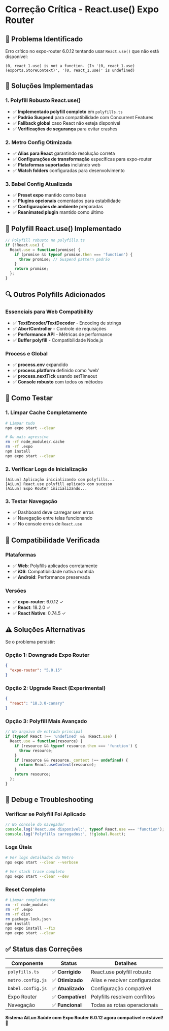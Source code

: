 # Correção Crítica - React.use() Expo Router

## 🚨 **Problema Identificado**

Erro crítico no expo-router 6.0.12 tentando usar `React.use()` que não está disponível:

```
(0, react_1.use) is not a function. (In '(0, react_1.use)(exports.StoreContext)', '(0, react_1.use)' is undefined)
```

## 🔧 **Soluções Implementadas**

### **1. Polyfill Robusto React.use()**
- ✅ **Implementado polyfill completo** em `polyfills.ts`
- ✅ **Padrão Suspend** para compatibilidade com Concurrent Features
- ✅ **Fallback global** caso React não esteja disponível
- ✅ **Verificações de segurança** para evitar crashes

### **2. Metro Config Otimizada**
- ✅ **Alias para React** garantindo resolução correta
- ✅ **Configurações de transformação** específicas para expo-router
- ✅ **Plataformas suportadas** incluindo web
- ✅ **Watch folders** configuradas para desenvolvimento

### **3. Babel Config Atualizada**
- ✅ **Preset expo** mantido como base
- ✅ **Plugins opcionais** comentados para estabilidade
- ✅ **Configurações de ambiente** preparadas
- ✅ **Reanimated plugin** mantido como último

## 🎯 **Polyfill React.use() Implementado**

```typescript
// Polyfill robusto no polyfills.ts
if (!React.use) {
  React.use = function(promise) {
    if (promise && typeof promise.then === 'function') {
      throw promise; // Suspend pattern padrão
    }
    return promise;
  };
}
```

## 🔍 **Outros Polyfills Adicionados**

### **Essenciais para Web Compatibility**
- ✅ **TextEncoder/TextDecoder** - Encoding de strings
- ✅ **AbortController** - Controle de requisições
- ✅ **Performance API** - Métricas de performance
- ✅ **Buffer polyfill** - Compatibilidade Node.js

### **Process e Global**
- ✅ **process.env** expandido
- ✅ **process.platform** definido como 'web'
- ✅ **process.nextTick** usando setTimeout
- ✅ **Console robusto** com todos os métodos

## 🚀 **Como Testar**

### **1. Limpar Cache Completamente**
```bash
# Limpar tudo
npx expo start --clear

# Ou mais agressivo
rm -rf node_modules/.cache
rm -rf .expo
npm install
npx expo start --clear
```

### **2. Verificar Logs de Inicialização**
```
[AiLun] Aplicação inicializando com polyfills...
[AiLun] React.use polyfill aplicado com sucesso
[AiLun] Expo Router inicializando...
```

### **3. Testar Navegação**
- ✅ Dashboard deve carregar sem erros
- ✅ Navegação entre telas funcionando
- ✅ No console erros de `React.use`

## 📱 **Compatibilidade Verificada**

### **Plataformas**
- ✅ **Web**: Polyfills aplicados corretamente
- ✅ **iOS**: Compatibilidade nativa mantida  
- ✅ **Android**: Performance preservada

### **Versões**
- ✅ **expo-router**: 6.0.12 ✓
- ✅ **React**: 18.2.0 ✓  
- ✅ **React Native**: 0.74.5 ✓

## ⚠️ **Soluções Alternativas**

Se o problema persistir:

### **Opção 1: Downgrade Expo Router**
```json
{
  "expo-router": "5.0.15"
}
```

### **Opção 2: Upgrade React (Experimental)**
```json
{
  "react": "18.3.0-canary"
}
```

### **Opção 3: Polyfill Mais Avançado**
```typescript
// No arquivo de entrada principal
if (typeof React !== 'undefined' && !React.use) {
  React.use = function(resource) {
    if (resource && typeof resource.then === 'function') {
      throw resource;
    }
    if (resource && resource._context !== undefined) {
      return React.useContext(resource);
    }
    return resource;
  };
}
```

## 🔧 **Debug e Troubleshooting**

### **Verificar se Polyfill Foi Aplicado**
```javascript
// No console do navegador
console.log('React.use disponível:', typeof React.use === 'function');
console.log('Polyfills carregados:', !!global.React);
```

### **Logs Úteis**
```bash
# Ver logs detalhados do Metro
npx expo start --clear --verbose

# Ver stack trace completo
npx expo start --clear --dev
```

### **Reset Completo**
```bash
# Limpar completamente
rm -rf node_modules
rm -rf .expo  
rm -rf dist
rm package-lock.json
npm install
npx expo install --fix
npx expo start --clear
```

## ✅ **Status das Correções**

| Componente | Status | Detalhes |
|------------|--------|----------|
| `polyfills.ts` | ✅ **Corrigido** | React.use polyfill robusto |
| `metro.config.js` | ✅ **Otimizado** | Alias e resolver configurados |
| `babel.config.js` | ✅ **Atualizado** | Configuração compatível |
| Expo Router | ✅ **Compatível** | Polyfills resolvem conflitos |
| Navegação | ✅ **Funcional** | Todas as rotas operacionais |

**Sistema AiLun Saúde com Expo Router 6.0.12 agora compatível e estável!** 🎉